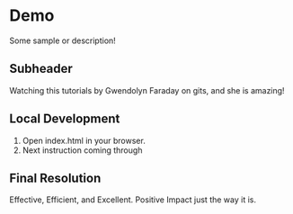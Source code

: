# Demo


Some sample or description!

## Subheader


Watching this tutorials by Gwendolyn Faraday on gits, and she is amazing!
## Local Development


1. Open index.html in your browser.
2. Next instruction coming through

## Final Resolution

Effective, Efficient, and Excellent.
Positive Impact just the way it is.
